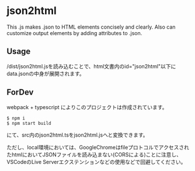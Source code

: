 # json2html
This .js makes .json to HTML elements concisely and clearly. Also can customize output elements by adding attributes to .json.

## Usage

/dist/json2html.jsを読み込むことで、html文書内のid="json2html"以下にdata.jsonの中身が展開されます。

## ForDev

webpack + typescript によりこのプロジェクトは作成されています。
```:sh
$ npm i
$ npm start build
```
にて、src内のjson2html.tsをjson2html.jsへと変換できます。

ただし、local環境においては、GoogleChromeはfileプロトコルでアクセスされたhtmlにおいてJSONファイルを読み込まない(CORSによる)ことに注意し、VSCodeのLive Serverエクステンションなどの使用などで回避してください。